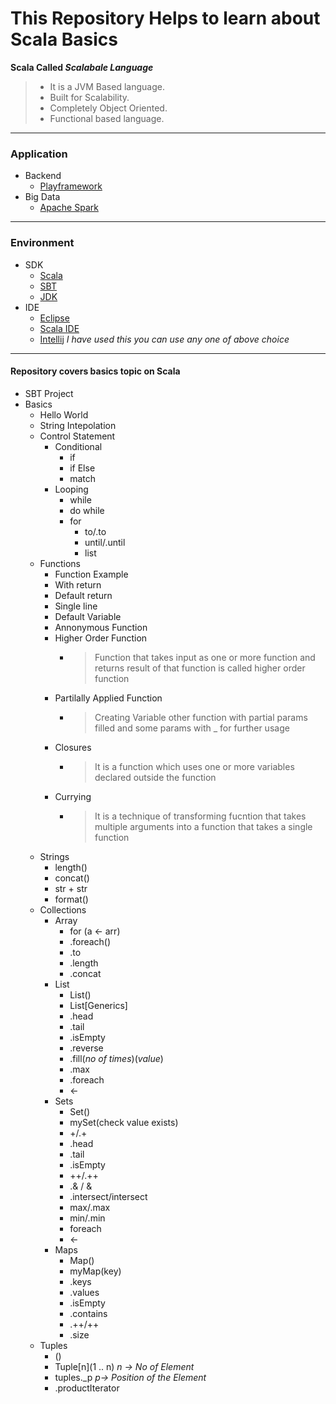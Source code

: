 # This Repository Helps to learn about Scala Basics

**Scala Called _Scalabale Language_**

> * It is a JVM Based language.
> * Built for Scalability.
> * Completely Object Oriented.
> * Functional based language.

___

### Application

* Backend
  * [Playframework](https://www.playframework.com/)
* Big Data
  * [Apache Spark](https://spark.apache.org/downloads.html)
___

### Environment

* SDK
  * [Scala](https://www.scala-lang.org/download/)
  * [SBT](https://www.scala-sbt.org/download.html)
  * [JDK](https://www.oracle.com/technetwork/java/javaee/downloads/jdk8-downloads-2133151.html)
* IDE
  * [Eclipse](https://www.eclipse.org/downloads/packages/release/neon/3/eclipse-ide-java-ee-developers)
  * [Scala IDE](http://scala-ide.org/download/sdk.html)
  * [Intellij](https://www.jetbrains.com/idea/download/#section=windows) _I have used this you can use any one of above choice_
  
___

#### Repository covers basics topic on Scala

* SBT Project
* Basics
  * Hello World
  * String Intepolation
  * Control Statement
    * Conditional
      * if
      * if Else
      * match
    * Looping
      * while
      * do while
      * for
        * to/.to
        * until/.until
        * list
  * Functions
    * Function Example
    * With return
    * Default return
    * Single line
    * Default Variable
    * Annonymous Function
    * Higher Order Function
      * >Function that takes input as one or more function and returns result of that function is called higher order function
    * Partilally Applied Function
      * > Creating Variable other function with partial params filled and some params with _ for further usage
    * Closures
      * > It is a function which uses one or more variables declared outside the function
    * Currying
      * > It is a technique of transforming fucntion that takes multiple arguments into a function that takes a single function
  * Strings
    * length()
    * concat()
    * str + str
    * format()
  * Collections
    * Array
      * for (a <- arr)
      * .foreach()
      * .to
      * .length
      * .concat
    * List
      * List()
      * List[Generics]
      * .head
      * .tail
      * .isEmpty
      * .reverse
      * .fill(_no of times_)(_value_)
      * .max
      * .foreach
      * <-
    * Sets
      * Set()
      * mySet(check value exists)
      * +/.+
      * .head
      * .tail
      * .isEmpty
      * ++/.++
      * .& / &
      * .intersect/intersect
      * max/.max
      * min/.min
      * foreach
      * <-
    * Maps
      * Map()
      * myMap(key)
      * .keys
      * .values
      * .isEmpty
      * .contains
      * .++/++
      * .size
  * Tuples
    * ()
    * Tuple[n](1 .. n) _n -> No of Element_
    * tuples._p _p-> Position of the Element_
    * .productIterator